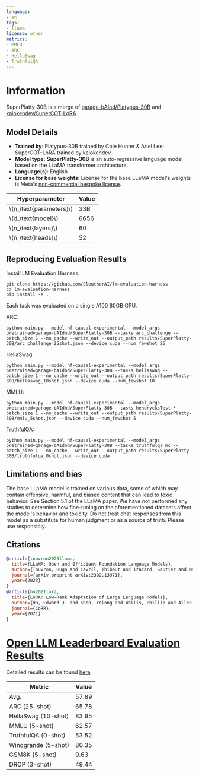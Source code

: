 ```yaml
---
language:
- en
tags:
- llama
license: other
metrics:
- MMLU
- ARC 
- HellaSwag
- TruthfulQA
---
```


# Information

SuperPlatty-30B is a merge of [garage-bAInd/Platypus-30B](https://huggingface.co/lilloukas/Platypus-30B) and [kaiokendev/SuperCOT-LoRA](https://huggingface.co/kaiokendev/SuperCOT-LoRA)

## Model Details

* **Trained by**: Platypus-30B trained by Cole Hunter & Ariel Lee; SuperCOT-LoRA trained by kaiokendev.
* **Model type:**  **SuperPlatty-30B** is an auto-regressive language model based on the LLaMA transformer architecture.
* **Language(s)**: English
* **License for base weights**: License for the base LLaMA model's weights is Meta's [non-commercial bespoke license](https://github.com/facebookresearch/llama/blob/main/MODEL_CARD.md).

| Hyperparameter            | Value |
|---------------------------|-------|
| \\(n_\text{parameters}\\) | 33B   |
| \\(d_\text{model}\\)      | 6656  |
| \\(n_\text{layers}\\)     | 60    |
| \\(n_\text{heads}\\)      | 52    |


## Reproducing Evaluation Results
Install LM Evaluation Harness:
```
git clone https://github.com/EleutherAI/lm-evaluation-harness
cd lm-evaluation-harness
pip install -e .
```
Each task was evaluated on a single A100 80GB GPU.

ARC:
```
python main.py --model hf-causal-experimental --model_args pretrained=garage-bAIdnd/SuperPlatty-30B --tasks arc_challenge --batch_size 1 --no_cache --write_out --output_path results/SuperPlatty-30B/arc_challenge_25shot.json --device cuda --num_fewshot 25
```

HellaSwag:
```
python main.py --model hf-causal-experimental --model_args pretrained=garage-bAIdnd/SuperPlatty-30B --tasks hellaswag --batch_size 1 --no_cache --write_out --output_path results/SuperPlatty-30B/hellaswag_10shot.json --device cuda --num_fewshot 10
```

MMLU:
```
python main.py --model hf-causal-experimental --model_args pretrained=garage-bAIdnd/SuperPlatty-30B --tasks hendrycksTest-* --batch_size 1 --no_cache --write_out --output_path results/SuperPlatty-30B/mmlu_5shot.json --device cuda --num_fewshot 5
```

TruthfulQA:
```
python main.py --model hf-causal-experimental --model_args pretrained=garage-bAIdnd/SuperPlatty-30B --tasks truthfulqa_mc --batch_size 1 --no_cache --write_out --output_path results/SuperPlatty-30B/truthfulqa_0shot.json --device cuda
```
## Limitations and bias

The base LLaMA model is trained on various data, some of which may contain offensive, harmful, and biased content that can lead to toxic behavior. See Section 5.1 of the LLaMA paper. We have not performed any studies to determine how fine-tuning on the aforementioned datasets affect the model's behavior and toxicity. Do not treat chat responses from this model as a substitute for human judgment or as a source of truth. Please use responsibly.

## Citations

```bibtex
@article{touvron2023llama,
  title={LLaMA: Open and Efficient Foundation Language Models},
  author={Touvron, Hugo and Lavril, Thibaut and Izacard, Gautier and Martinet, Xavier and Lachaux, Marie-Anne and Lacroix, Timoth{\'e}e and Rozi{\`e}re, Baptiste and Goyal, Naman and Hambro, Eric and Azhar, Faisal and Rodriguez, Aurelien and Joulin, Armand and Grave, Edouard and Lample, Guillaume},
  journal={arXiv preprint arXiv:2302.13971},
  year={2023}
}
@article{hu2021lora,
  title={LoRA: Low-Rank Adaptation of Large Language Models},
  author={Hu, Edward J. and Shen, Yelong and Wallis, Phillip and Allen-Zhu, Zeyuan and Li, Yuanzhi and Wang, Shean and Chen, Weizhu},
  journal={CoRR},
  year={2021}
}
```
# [Open LLM Leaderboard Evaluation Results](https://huggingface.co/spaces/HuggingFaceH4/open_llm_leaderboard)
Detailed results can be found [here](https://huggingface.co/datasets/open-llm-leaderboard/details_ariellee__SuperPlatty-30B)

| Metric                | Value                     |
|-----------------------|---------------------------|
| Avg.                  | 57.89   |
| ARC (25-shot)         | 65.78          |
| HellaSwag (10-shot)   | 83.95    |
| MMLU (5-shot)         | 62.57         |
| TruthfulQA (0-shot)   | 53.52   |
| Winogrande (5-shot)   | 80.35   |
| GSM8K (5-shot)        | 9.63        |
| DROP (3-shot)         | 49.44         |
